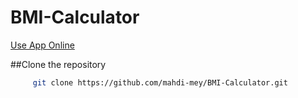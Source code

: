 # BMI-Calculator

[Use App Online](https://mahdi-mey.github.io/BMI-Calculator/)

##Clone the repository
```bash
     git clone https://github.com/mahdi-mey/BMI-Calculator.git
```
